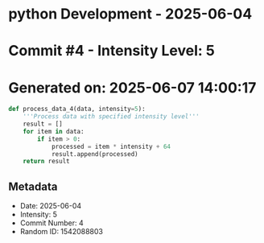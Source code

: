 ﻿# python Development - 2025-06-04
# Commit #4 - Intensity Level: 5
# Generated on: 2025-06-07 14:00:17
```python
def process_data_4(data, intensity=5):
    '''Process data with specified intensity level'''
    result = []
    for item in data:
        if item > 0:
            processed = item * intensity + 64
            result.append(processed)
    return result
```
## Metadata
- Date: 2025-06-04
- Intensity: 5
- Commit Number: 4
- Random ID: 1542088803
